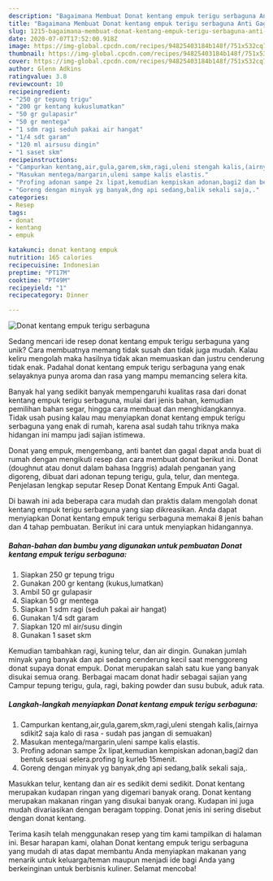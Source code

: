 ```yaml
---
description: "Bagaimana Membuat Donat kentang empuk terigu serbaguna Anti Gagal"
title: "Bagaimana Membuat Donat kentang empuk terigu serbaguna Anti Gagal"
slug: 1215-bagaimana-membuat-donat-kentang-empuk-terigu-serbaguna-anti-gagal
date: 2020-07-07T17:52:00.918Z
image: https://img-global.cpcdn.com/recipes/94825403184b148f/751x532cq70/donat-kentang-empuk-terigu-serbaguna-foto-resep-utama.jpg
thumbnail: https://img-global.cpcdn.com/recipes/94825403184b148f/751x532cq70/donat-kentang-empuk-terigu-serbaguna-foto-resep-utama.jpg
cover: https://img-global.cpcdn.com/recipes/94825403184b148f/751x532cq70/donat-kentang-empuk-terigu-serbaguna-foto-resep-utama.jpg
author: Glenn Adkins
ratingvalue: 3.8
reviewcount: 10
recipeingredient:
- "250 gr tepung trigu"
- "200 gr kentang kukuslumatkan"
- "50 gr gulapasir"
- "50 gr mentega"
- "1 sdm ragi seduh pakai air hangat"
- "1/4 sdt garam"
- "120 ml airsusu dingin"
- "1 saset skm"
recipeinstructions:
- "Campurkan kentang,air,gula,garem,skm,ragi,uleni stengah kalis,(airnya sdikit2 saja kalo di rasa  sudah pas jangan di semuakan)"
- "Masukan mentega/margarin,uleni sampe kalis elastis."
- "Profing adonan sampe 2x lipat,kemudian kempiskan adonan,bagi2 dan bentuk sesuai selera.profing lg kurleb 15menit."
- "Goreng dengan minyak yg banyak,dng api sedang,balik sekali saja,."
categories:
- Resep
tags:
- donat
- kentang
- empuk

katakunci: donat kentang empuk 
nutrition: 165 calories
recipecuisine: Indonesian
preptime: "PT17M"
cooktime: "PT49M"
recipeyield: "1"
recipecategory: Dinner

---
```



![Donat kentang empuk terigu serbaguna](https://img-global.cpcdn.com/recipes/94825403184b148f/751x532cq70/donat-kentang-empuk-terigu-serbaguna-foto-resep-utama.jpg)

Sedang mencari ide resep donat kentang empuk terigu serbaguna yang unik? Cara membuatnya memang tidak susah dan tidak juga mudah. Kalau keliru mengolah maka hasilnya tidak akan memuaskan dan justru cenderung tidak enak. Padahal donat kentang empuk terigu serbaguna yang enak selayaknya punya aroma dan rasa yang mampu memancing selera kita.

Banyak hal yang sedikit banyak mempengaruhi kualitas rasa dari donat kentang empuk terigu serbaguna, mulai dari jenis bahan, kemudian pemilihan bahan segar, hingga cara membuat dan menghidangkannya. Tidak usah pusing kalau mau menyiapkan donat kentang empuk terigu serbaguna yang enak di rumah, karena asal sudah tahu triknya maka hidangan ini mampu jadi sajian istimewa.

Donat yang empuk, mengembang, anti bantet dan gagal dapat anda buat di rumah dengan mengikuti resep dan cara membuat donat berikut ini. Donat (doughnut atau donut dalam bahasa Inggris) adalah penganan yang digoreng, dibuat dari adonan tepung terigu, gula, telur, dan mentega. Penjelasan lengkap seputar Resep Donat Kentang Empuk Anti Gagal.


Di bawah ini ada beberapa cara mudah dan praktis dalam mengolah donat kentang empuk terigu serbaguna yang siap dikreasikan. Anda dapat menyiapkan Donat kentang empuk terigu serbaguna memakai 8 jenis bahan dan 4 tahap pembuatan. Berikut ini cara untuk menyiapkan hidangannya.

<!--inarticleads1-->

##### Bahan-bahan dan bumbu yang digunakan untuk pembuatan Donat kentang empuk terigu serbaguna:

1. Siapkan 250 gr tepung trigu
1. Gunakan 200 gr kentang (kukus,lumatkan)
1. Ambil 50 gr gulapasir
1. Siapkan 50 gr mentega
1. Siapkan 1 sdm ragi (seduh pakai air hangat)
1. Gunakan 1/4 sdt garam
1. Siapkan 120 ml air/susu dingin
1. Gunakan 1 saset skm


Kemudian tambahkan ragi, kuning telur, dan air dingin. Gunakan jumlah minyak yang banyak dan api sedang cenderung kecil saat menggoreng donat supaya donat empuk. Donat merupakan salah satu kue yang banyak disukai semua orang. Berbagai macam donat hadir sebagai sajian yang Campur tepung terigu, gula, ragi, baking powder dan susu bubuk, aduk rata. 

<!--inarticleads2-->

##### Langkah-langkah menyiapkan Donat kentang empuk terigu serbaguna:

1. Campurkan kentang,air,gula,garem,skm,ragi,uleni stengah kalis,(airnya sdikit2 saja kalo di rasa  - sudah pas jangan di semuakan)
1. Masukan mentega/margarin,uleni sampe kalis elastis.
1. Profing adonan sampe 2x lipat,kemudian kempiskan adonan,bagi2 dan bentuk sesuai selera.profing lg kurleb 15menit.
1. Goreng dengan minyak yg banyak,dng api sedang,balik sekali saja,.


Masukkan telur, kentang dan air es sedikit demi sedikit. Donat kentang merupakan kudapan ringan yang digemari banyak orang. Donat kentang merupakan makanan ringan yang disukai banyak orang. Kudapan ini juga mudah divariasikan dengan beragam topping. Donat jenis ini sering disebut dengan donat kentang. 

Terima kasih telah menggunakan resep yang tim kami tampilkan di halaman ini. Besar harapan kami, olahan Donat kentang empuk terigu serbaguna yang mudah di atas dapat membantu Anda menyiapkan makanan yang menarik untuk keluarga/teman maupun menjadi ide bagi Anda yang berkeinginan untuk berbisnis kuliner. Selamat mencoba!
